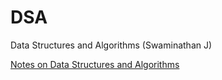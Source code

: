 # DSA
Data Structures and Algorithms (Swaminathan J)

[Notes on Data Structures and Algorithms](https://github.com/swaminathanj/DSA/blob/master/Lectures.md)
